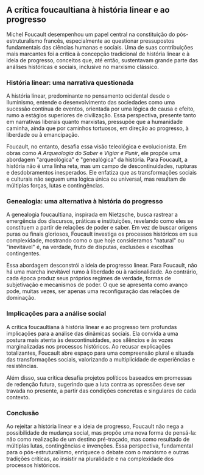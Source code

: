 
## A crítica foucaultiana à história linear e ao progresso

Michel Foucault desempenhou um papel central na constituição do pós-estruturalismo francês, especialmente ao questionar pressupostos fundamentais das ciências humanas e sociais. Uma de suas contribuições mais marcantes foi a crítica à concepção tradicional de história linear e à ideia de progresso, conceitos que, até então, sustentavam grande parte das análises históricas e sociais, inclusive no marxismo clássico.

### História linear: uma narrativa questionada

A história linear, predominante no pensamento ocidental desde o Iluminismo, entende o desenvolvimento das sociedades como uma sucessão contínua de eventos, orientada por uma lógica de causa e efeito, rumo a estágios superiores de civilização. Essa perspectiva, presente tanto em narrativas liberais quanto marxistas, pressupõe que a humanidade caminha, ainda que por caminhos tortuosos, em direção ao progresso, à liberdade ou à emancipação.

Foucault, no entanto, desafia essa visão teleológica e evolucionista. Em obras como *A Arqueologia do Saber* e *Vigiar e Punir*, ele propõe uma abordagem "arqueológica" e "genealógica" da história. Para Foucault, a história não é uma linha reta, mas um campo de descontinuidades, rupturas e desdobramentos inesperados. Ele enfatiza que as transformações sociais e culturais não seguem uma lógica única ou universal, mas resultam de múltiplas forças, lutas e contingências.

### Genealogia: uma alternativa à história do progresso

A genealogia foucaultiana, inspirada em Nietzsche, busca rastrear a emergência dos discursos, práticas e instituições, revelando como eles se constituem a partir de relações de poder e saber. Em vez de buscar origens puras ou finais gloriosos, Foucault investiga os processos históricos em sua complexidade, mostrando como o que hoje consideramos "natural" ou "inevitável" é, na verdade, fruto de disputas, exclusões e escolhas contingentes.

Essa abordagem desconstrói a ideia de progresso linear. Para Foucault, não há uma marcha inevitável rumo à liberdade ou à racionalidade. Ao contrário, cada época produz seus próprios regimes de verdade, formas de subjetivação e mecanismos de poder. O que se apresenta como avanço pode, muitas vezes, ser apenas uma reconfiguração das relações de dominação.

### Implicações para a análise social

A crítica foucaultiana à história linear e ao progresso tem profundas implicações para a análise das dinâmicas sociais. Ela convida a uma postura mais atenta às descontinuidades, aos silêncios e às vozes marginalizadas nos processos históricos. Ao recusar explicações totalizantes, Foucault abre espaço para uma compreensão plural e situada das transformações sociais, valorizando a multiplicidade de experiências e resistências.

Além disso, sua crítica desafia projetos políticos baseados em promessas de redenção futura, sugerindo que a luta contra as opressões deve ser travada no presente, a partir das condições concretas e singulares de cada contexto.

### Conclusão

Ao rejeitar a história linear e a ideia de progresso, Foucault não nega a possibilidade de mudança social, mas propõe uma nova forma de pensá-la: não como realização de um destino pré-traçado, mas como resultado de múltiplas lutas, contingências e invenções. Essa perspectiva, fundamental para o pós-estruturalismo, enriquece o debate com o marxismo e outras tradições críticas, ao insistir na pluralidade e na complexidade dos processos históricos.
```
